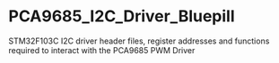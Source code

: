 # PCA9685_I2C_Driver_Bluepill
STM32F103C I2C driver header files, register addresses and functions required to interact with the PCA9685 PWM Driver
